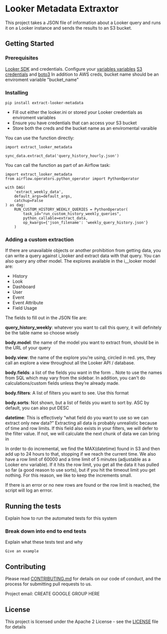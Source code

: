 # Looker Metadata Extraxtor

This project takes a JSON file of information about a Looker query and runs it on a Looker instance and sends the results to an S3 bucket.

## Getting Started

### Prerequisites

[Looker SDK](https://docs.looker.com/reference/api-and-integration/api-sdk) and credentials. Configure your [variables variables](https://github.com/looker-open-source/sdk-codegen#configuring-lookerini-or-env)
[S3 credentials](https://boto3.amazonaws.com/v1/documentation/api/latest/guide/credentials.html) and [boto3](https://pypi.org/project/boto3/)
In addition to AWS creds, bucket name should be an enviroment variable "bucket_name"

### Installing

```
pip install extract-looker-metadata
```

* Fill out either the looker.ini or stored your Looker credentials as enviroment variables
* Ensure you have credentials that can access your S3 bucket
* Store both the creds and the bucket name as an enviromental varaible

You can use the function directly:

```
import extract_looker_metadata

sync_data.extract_data('query_history_hourly.json')
```

You can call the function as part of an Airflow task:
```
import extract_looker_metadata
from airflow.operators.python_operator import PythonOperator

with DAG(
    'extract_weekly_data',
    default_args=default_args,
    catchup=False
) as dag:
    RUN_CUSTOM_HISTORY_WEEKLY_QUERIES = PythonOperator(
        task_id="run_custom_history_weekly_queries",
        python_callable=extract_data,
        op_kwargs={'json_filename': 'weekly_query_history.json'}
    )

```
### Adding a custom extraction
If there are unavailable objects or another prohibition from getting data, you can write a query against i_looker and extract data with that query. You can also query any other model.
The explores available in the i__looker model are:

* History
* Look
* Dashboard
* User
* Event
* Event Attribute
* Field Usage

The fields to fill out in the JSON file are:

**query_history_weekly**: whatever you want to call this query, it will definitely be the table name so choose wisely

**body.model**: the name of the model you want to extract from, should be in the URL of your query 

**body.view**: the name of the explore you’re using, circled in red. yes, they call an explore a view throughout all the Looker API / database. 

**body.fields**: a list of the fields you want in the form <table name>.<field name>. Note to use the names from SQL which may vary from the sidebar. In addition, you can't do calculations/custom fields unless they’re already made. 

**body.filters**: A list of filters you want to see. Use this format 

**body.sorts**: Not shown, but a list of fields you want to sort by. ASC by default, you can also put DESC 

**datetime**: This is effectively “what field do you want to use so we can extract only new data?” Extracting all data is probably unrealistic because of time and row limits. If this field also exists in your filters, we will defer to the filter value. If not, we will calculate the next chunk of data we can bring in 

In order to do incremental, we find the MAX(datetime) found in S3 and then add up to 24 hours to that, stopping if we reach the current time. We also have a row limit of 60000 and a time limit of 5 minutes (adjustable as a Looker env variable). If it hits the row limit, you get all the data it has pulled so far (a good reason to use sorts), but if you hit the timeout limit you get nothing. For this reason, we like to keep the increments small.

If there is an error or no new rows are found or the row limit is reached, the script will log an errror.

## Running the tests

Explain how to run the automated tests for this system

### Break down into end to end tests

Explain what these tests test and why

```
Give an example
```

## Contributing

Please read [CONTRIBUTING.md](CONTRIBUTING.md) for details on our code of conduct, and the process for submitting pull requests to us.

Project email: CREATE GOOGLE GROUP HERE

## License

This project is licensed under the Apache 2 License - see the [LICENSE](LICENSE) file for details
